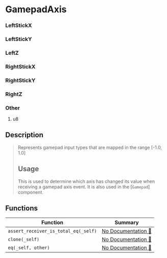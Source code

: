 # GamepadAxis

### LeftStickX

### LeftStickY

### LeftZ

### RightStickX

### RightStickY

### RightZ

### Other

1. u8

## Description

>  Represents gamepad input types that are mapped in the range [-1.0, 1.0]
> 
>  ## Usage
> 
>  This is used to determine which axis has changed its value when receiving a
>  gamepad axis event. It is also used in the [`Gamepad`] component.

## Functions

| Function | Summary |
| --- | --- |
| `assert_receiver_is_total_eq(_self)` | [No Documentation 🚧](./gamepadaxis/assert_receiver_is_total_eq.md) |
| `clone(_self)` | [No Documentation 🚧](./gamepadaxis/clone.md) |
| `eq(_self, other)` | [No Documentation 🚧](./gamepadaxis/eq.md) |